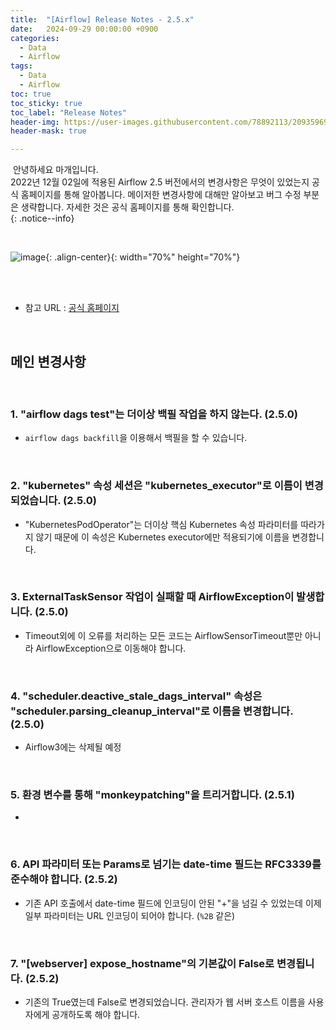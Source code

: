 ```yaml
---
title:  "[Airflow] Release Notes - 2.5.x"
date:   2024-09-29 00:00:00 +0900
categories:
  - Data
  - Airflow
tags:
  - Data
  - Airflow
toc: true
toc_sticky: true
toc_label: "Release Notes"
header-img: https://user-images.githubusercontent.com/78892113/209359696-bdb63ef2-8e14-41f2-8e04-2c29049aeabf.png
header-mask: true

---
```


&nbsp;안녕하세요 마개입니다.  
2022년 12월 02일에 적용된 Airflow 2.5 버전에서의 변경사항은 무엇이 있었는지 공식 홈페이지를 통해 알아봅니다. 메이저한 변경사항에 대해만 알아보고 버그 수정 부분은 생략합니다. 자세한 것은 공식 홈페이지를 통해 확인합니다.  
{: .notice--info}

<br>

![image](https://user-images.githubusercontent.com/78892113/209359696-bdb63ef2-8e14-41f2-8e04-2c29049aeabf.png){: .align-center}{: width="70%" height="70%"} 

<br><br>

* 참고 URL : <a href="https://airflow.apache.org/docs/apache-airflow/stable/release_notes.html#airflow-2-5-0-2022-12-02">공식 홈페이지</a>

<br>

## 메인 변경사항

<br>

### 1. "airflow dags test"는 더이상 백필 작업을 하지 않는다. (2.5.0)
* `airflow dags backfill`을 이용해서 백필을 할 수 있습니다.

<br>

### 2. "kubernetes" 속성 세션은 "kubernetes_executor"로 이름이 변경되었습니다. (2.5.0)
* "KubernetesPodOperator"는 더이상 핵심 Kubernetes 속성 파라미터를 따라가지 않기 때문에 이 속성은 Kubernetes executor에만 적용되기에 이름을 변경합니다.

<br>

### 3. ExternalTaskSensor 작업이 실패할 때 AirflowException이 발생합니다. (2.5.0)
* Timeout외에 이 오류를 처리하는 모든 코드는 AirflowSensorTimeout뿐만 아니라 AirflowException으로 이동해야 합니다.

<br>

### 4. "scheduler.deactive_stale_dags_interval" 속성은 "scheduler.parsing_cleanup_interval"로 이름을 변경합니다. (2.5.0)
* Airflow3에는 삭제될 예정

<br>

### 5. 환경 변수를 통해 "monkeypatching"을 트리거합니다. (2.5.1)
* 

<br>

### 6. API 파라미터 또는 Params로 넘기는 date-time 필드는 RFC3339를 준수해야 합니다. (2.5.2)
* 기존 API 호출에서 date-time 필드에 인코딩이 안된 "+"을 넘길 수 있었는데 이제 일부 파라미터는 URL 인코딩이 되어야 합니다. (`%2B` 같은)

<br>

### 7. "[webserver] expose_hostname"의 기본값이 False로 변경됩니다. (2.5.2)
* 기존의 True였는데 False로 변경되었습니다. 관리자가 웹 서버 호스트 이름을 사용자에게 공개하도록 해야 합니다.
